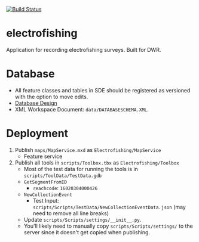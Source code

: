 [![Build Status](https://travis-ci.org/agrc/electrofishing.svg?branch=master)](https://travis-ci.org/agrc/electrofishing)

# electrofishing
Application for recording electrofishing surveys. Built for DWR.

# Database
- All feature classes and tables in SDE should be registered as versioned with the option to move edits.
- [Database Design](https://docs.google.com/spreadsheets/d/1_LhNljqvb9GMxpMWlx_CnQo9FuZ5MNwoO3jzTORcxn0/edit#gid=0)
- XML Workspace Document: `data/DATABASESCHEMA.XML`.

# Deployment
1. Publish `maps/MapService.mxd` as `Electrofishing/MapService`
    - Feature service
1. Publish all tools in `scripts/Toolbox.tbx` as `Electrofishing/Toolbox`
    - Most of the test data for running the tools is in `scripts/ToolData/TestData.gdb`
    - `GetSegmentFromID`
        - `reachcode`: `16020304000426`
    - `NewCollectionEvent`
        - Test Input: `scripts/Scripts/TestData/NewCollectionEventData.json` (may need to remove all line breaks)
    - Update `scripts/Scripts/settings/__init__.py`.
    - You'll likely need to manually copy `scripts/Scripts/settings/` to the server since it doesn't get copied when publishing.
